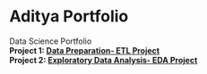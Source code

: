 # Aditya Portfolio
Data Science Portfolio</br>
<b>Project 1: [Data Preparation- ETL Project](https://github.com/adityasumbaraju/aditya_portfolio/tree/main/Data_Preparation_Car_Sales_Productivity)</b> </br>
<b>Project 2: [Exploratory Data Analysis- EDA Project](https://github.com/adityasumbaraju/aditya_portfolio/tree/main/EDA-%20CO2%20Emission)</b> </br>

